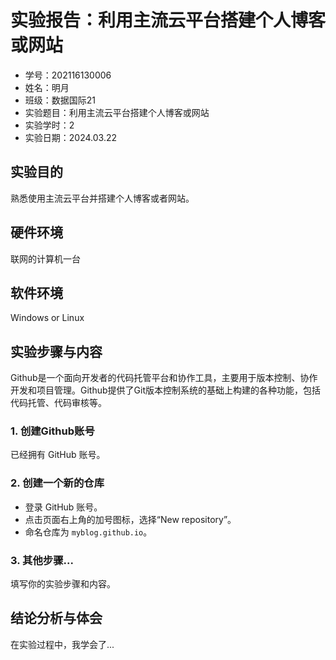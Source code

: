 # 实验报告：利用主流云平台搭建个人博客或网站

- 学号：202116130006
- 姓名：明月
- 班级：数据国际21
- 实验题目：利用主流云平台搭建个人博客或网站
- 实验学时：2
- 实验日期：2024.03.22

## 实验目的

熟悉使用主流云平台并搭建个人博客或者网站。

## 硬件环境

联网的计算机一台

## 软件环境

Windows or Linux

## 实验步骤与内容

Github是一个面向开发者的代码托管平台和协作工具，主要用于版本控制、协作开发和项目管理。Github提供了Git版本控制系统的基础上构建的各种功能，包括代码托管、代码审核等。

### 1. 创建Github账号

已经拥有 GitHub 账号。

### 2. 创建一个新的仓库

- 登录 GitHub 账号。
- 点击页面右上角的加号图标，选择“New repository”。
- 命名仓库为 `myblog.github.io`。

### 3. 其他步骤...

填写你的实验步骤和内容。

## 结论分析与体会

在实验过程中，我学会了...


